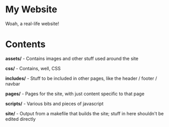 # My Website

Woah, a real-life website!

# Contents

**assets/** - Contains images and other stuff used around the site

**css/** - Contains, well, CSS

**includes/** - Stuff to be included in other pages, like the header / footer / navbar

**pages/** - Pages for the site, with just content specific to that page

**scripts/** - Various bits and pieces of javascript

**site/** - Output from a makefile that builds the site; stuff in here shouldn't be edited directly
